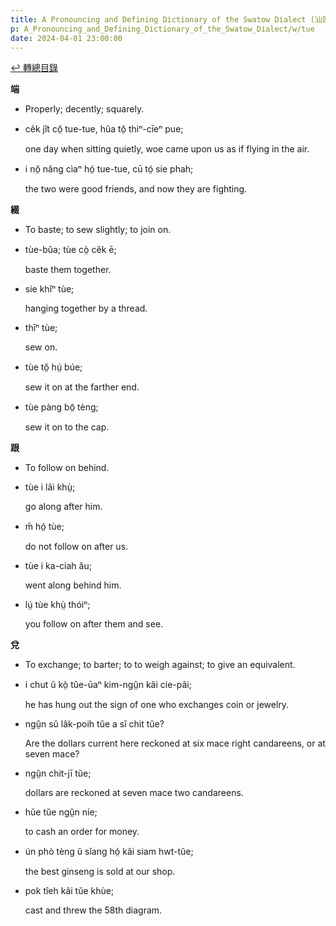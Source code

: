 ```yaml
---
title: A Pronouncing and Defining Dictionary of the Swatow Dialect (汕頭方言音義字典) / tue
p: A_Pronouncing_and_Defining_Dictionary_of_the_Swatow_Dialect/w/tue
date: 2024-04-01 23:00:00
---
```


[↩️ 轉總目錄](/A_Pronouncing_and_Defining_Dictionary_of_the_Swatow_Dialect)


**端**
- Properly; decently; squarely.

- cêk jît cŏ̤ tue-tue, hŭa tŏ̤ thiⁿ-cīeⁿ pue;

  one day when sitting quietly, woe came upon us as if flying in the air.

- i nŏ̤ nâng cìaⁿ hó̤ tue-tue, cū tó̤ sie phah;

  the two were good friends, and now they are fighting.

**綴**
- To baste; to sew slightly; to join on.

- tùe-bûa; tùe cò̤ cêk ē;

  baste them together.

- sie khîⁿ tùe;

  hanging together by a thread.

- thīⁿ tùe;

  sew on.

- tùe tŏ̤ hṳ́ búe;

  sew it on at the farther end.

- tùe pàng bō̤ tèng;

  sew it on to the cap.

**跟**
- To follow on behind.

- tùe i lâi khṳ̀;

  go along after him.

- m̄ hó̤ tùe;

  do not follow on after us.

- tùe i ka-ciah ău;

  went along behind him.

- lṳ́ tùe khṳ̀ thóiⁿ;

  you follow on after them and see.

**兌**
- To exchange; to barter; to to weigh against; to give an equivalent.

- i chut ŭ kò̤ tŭe-ūaⁿ kim-ngṳ̂n kâi cie-pâi;

  he has hung out the sign of one who exchanges coin or jewelry.

- ngṳ̂n sŭ lâk-poih tŭe a sĭ chit tŭe?

  Are the dollars current here reckoned at six mace right candareens, or at seven mace?

- ngṳ̂n chit-jī tŭe;

  dollars are reckoned at seven mace two candareens.

- hŭe tŭe ngṳ̂n níe;

  to cash an order for money.

- ún phò tèng ŭ sĭang hó̤ kâi siam hwt-tŭe;

  the best ginseng is sold at our shop.

- pok tîeh kâi tŭe khùe;

  cast and threw the 58th diagram.